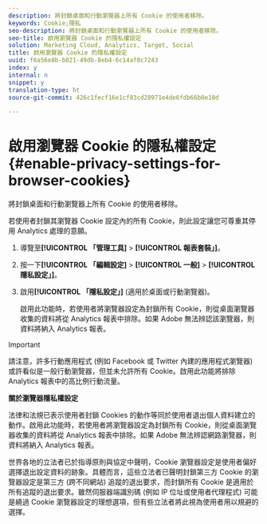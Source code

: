 ```yaml
---
description: 將封鎖桌面和行動瀏覽器上所有 Cookie 的使用者移除。
keywords: Cookie;隱私
seo-description: 將封鎖桌面和行動瀏覽器上所有 Cookie 的使用者移除。
seo-title: 啟用瀏覽器 Cookie 的隱私權設定
solution: Marketing Cloud, Analytics, Target, Social
title: 啟用瀏覽器 Cookie 的隱私權設定
uuid: f6a56e8b-b021-49db-8eb4-6c14af0c7243
index: y
internal: n
snippet: y
translation-type: ht
source-git-commit: 426c1fecf16e1cf83cd28971e4de6fdb66b0e10d

---
```



# 啟用瀏覽器 Cookie 的隱私權設定{#enable-privacy-settings-for-browser-cookies}

將封鎖桌面和行動瀏覽器上所有 Cookie 的使用者移除。

若使用者封鎖其瀏覽器 Cookie 設定內的所有 Cookie，則此設定讓您可尊重其停用 Analytics 處理的意願。

1. 導覽至&#x200B;**[!UICONTROL 「管理工具]** &gt; **[!UICONTROL 報表套裝」]**。
1. 按一下&#x200B;**[!UICONTROL 「編輯設定]** &gt; **[!UICONTROL 一般]** &gt; **[!UICONTROL 隱私設定」]**。
1. 啟用&#x200B;**[!UICONTROL 「隱私設定」]** (適用於桌面或行動瀏覽器)。

   啟用此功能時，若使用者將瀏覽器設定為封鎖所有 Cookie，則從桌面瀏覽器收集的資料將從 Analytics 報表中排除。如果 Adobe 無法辨認該瀏覽器，則資料將納入 Analytics 報表。

>[!IMPORTANT]
>
>請注意，許多行動應用程式 (例如 Facebook 或 Twitter 內建的應用程式瀏覽器) 或許看似是一般行動瀏覽器，但並未允許所有 Cookie。啟用此功能將排除 Analytics 報表中的高比例行動流量。

**關於瀏覽器隱私權設定**

法律和法規已表示使用者封鎖 Cookies 的動作等同於使用者退出個人資料建立的動作。啟用此功能時，若使用者將瀏覽器設定為封鎖所有 Cookie，則從桌面瀏覽器收集的資料將從 Analytics 報表中排除。如果 Adobe 無法辨認網路瀏覽器，則資料將納入 Analytics 報表。

世界各地的立法者已於指導原則與協定中聲明，Cookie 瀏覽器設定是使用者偏好選擇退出設定資料的跡象。具體而言，這些立法者已聲明封鎖第三方 Cookie 的瀏覽器設定是第三方 (跨不同網站) 追蹤的退出要求，而封鎖所有 Cookie 是適用於所有追蹤的退出要求。雖然伺服器端識別碼 (例如 IP 位址或使用者代理程式) 可能是繞過 Cookie 瀏覽器設定的理想選項，但有些立法者將此視為使用者用以規避的選擇。